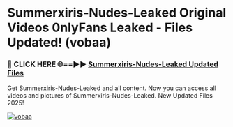 # Summerxiris-Nudes-Leaked Original Videos 0nlyFans Leaked - Files Updated! (vobaa)

<h3>🔴 CLICK HERE 🌐==►► <a href="https://tinyurl.com/4mcuefdz" rel="nofollow">Summerxiris-Nudes-Leaked Updated Files</a></h3>

Get Summerxiris-Nudes-Leaked and all content. Now you can access all videos and pictures of Summerxiris-Nudes-Leaked. New Updated Files 2025!

[![vobaa](https://i.imgur.com/StAQSOY.gif)](https://tinyurl.com/4mcuefdz)
